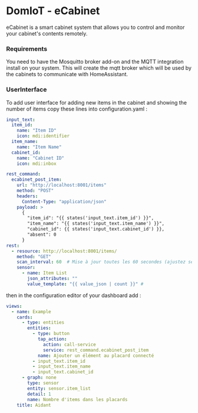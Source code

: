 # DomIoT - eCabinet
eCabinet is a smart cabinet system that allows you to control and monitor your cabinet's contents remotely.
### Requirements
You need to have the Mosquitto broker add-on and the MQTT integration install on your system. This will create the mqtt broker which will be used by the cabinets to communicate with HomeAssistant.
### UserInterface
To add user interface for adding new items in the cabinet and showing the number of items copy these lines into configuration.yaml : 
```yaml
input_text:
  item_id:
    name: "Item ID"
    icon: mdi:identifier
  item_name:
    name: "Item Name"
  cabinet_id:
    name: "Cabinet ID"
    icon: mdi:inbox

rest_command:
  ecabinet_post_item:
    url: "http://localhost:8001/items"
    method: "POST"
    headers:
      Content-Type: "application/json"
    payload: >
      {
        "item_id": "{{ states('input_text.item_id') }}",
        "item_name": "{{ states('input_text.item_name') }}",
        "cabinet_id": {{ states('input_text.cabinet_id') }},
        "absent": 0
      }
rest:
  - resource: http://localhost:8001/items/
    method: "GET"
    scan_interval: 60  # Mise à jour toutes les 60 secondes (ajustez selon vos besoins)
    sensor:
      - name: Item List
        json_attributes: ""
        value_template: "{{ value_json | count }}" # 
```
then in the configuration editor of your dashboard add : 
```yaml
views:
  - name: Example
    cards:
      - type: entities
        entities:
          - type: button
            tap_action:
              action: call-service
              service: rest_command.ecabinet_post_item
            name: Ajouter un élément au placard connecté
          - input_text.item_id
          - input_text.item_name
          - input_text.cabinet_id
      - graph: none
        type: sensor
        entity: sensor.item_list
        detail: 1
        name: Nombre d'items dans les placards
    title: Aidant

```